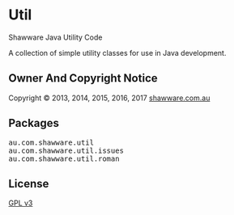 Util
====

Shawware Java Utility Code

A collection of simple utility classes for use in Java development.

Owner And Copyright Notice
--------------------------

Copyright &copy; 2013, 2014, 2015, 2016, 2017 <a href="http://www.shawware.com.au/"
	  title="shawware | software and services you can count on">shawware.com.au</a>

Packages
--------

<pre>
au.com.shawware.util
au.com.shawware.util.issues
au.com.shawware.util.roman
</pre>

License
-------

<a href="http://www.gnu.org/copyleft/gpl.html">GPL v3</a>


